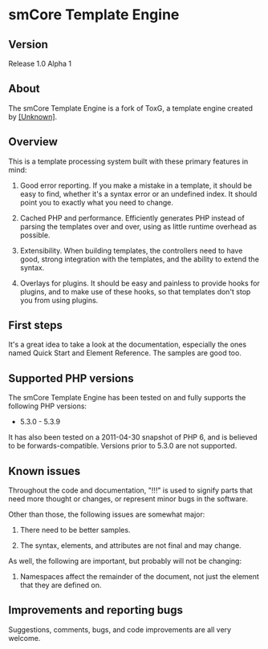 # smCore Template Engine

## Version

Release 1.0 Alpha 1

## About

The smCore Template Engine is a fork of ToxG, a template engine created by [[Unknown]](http://www.unknownbrackets.com/).

## Overview

This is a template processing system built with these primary features in mind:

1. Good error reporting.
   If you make a mistake in a template, it should be easy to find, whether
   it's a syntax error or an undefined index.  It should point you to
   exactly what you need to change.

2. Cached PHP and performance.
   Efficiently generates PHP instead of parsing the templates over and
   over, using as little runtime overhead as possible.

3. Extensibility.
   When building templates, the controllers need to have good, strong
   integration with the templates, and the ability to extend the syntax.

4. Overlays for plugins.
   It should be easy and painless to provide hooks for plugins, and to make
   use of these hooks, so that templates don't stop you from using plugins.

## First steps

It's a great idea to take a look at the documentation, especially the ones named
Quick Start and Element Reference. The samples are good too.

## Supported PHP versions

The smCore Template Engine has been tested on and fully supports the following
PHP versions:

- 5.3.0 - 5.3.9

It has also been tested on a 2011-04-30 snapshot of PHP 6, and is believed to
be forwards-compatible. Versions prior to 5.3.0 are not supported.

## Known issues

Throughout the code and documentation, "!!!" is used to signify parts that need
more thought or changes, or represent minor bugs in the software.

Other than those, the following issues are somewhat major:

1. There need to be better samples.

2. The syntax, elements, and attributes are not final and may change.

As well, the following are important, but probably will not be changing:

1. Namespaces affect the remainder of the document, not just the element
   that they are defined on.

## Improvements and reporting bugs

Suggestions, comments, bugs, and code improvements are all very welcome.
